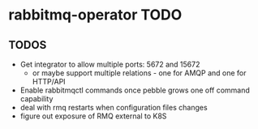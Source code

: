 # rabbitmq-operator TODO

## TODOS

* Get integrator to allow multiple ports: 5672 and 15672
  * or maybe support multiple relations - one for AMQP and one for HTTP/API
* Enable rabbitmqctl commands once pebble grows one off command capability
* deal with rmq restarts when configuration files changes
* figure out exposure of RMQ external to K8S
